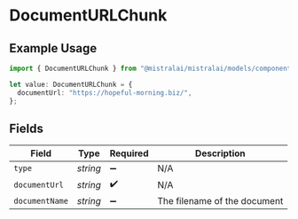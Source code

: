 # DocumentURLChunk

## Example Usage

```typescript
import { DocumentURLChunk } from "@mistralai/mistralai/models/components";

let value: DocumentURLChunk = {
  documentUrl: "https://hopeful-morning.biz/",
};
```

## Fields

| Field                        | Type                         | Required                     | Description                  |
| ---------------------------- | ---------------------------- | ---------------------------- | ---------------------------- |
| `type`                       | *string*                     | :heavy_minus_sign:           | N/A                          |
| `documentUrl`                | *string*                     | :heavy_check_mark:           | N/A                          |
| `documentName`               | *string*                     | :heavy_minus_sign:           | The filename of the document |
